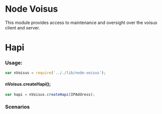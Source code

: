# Node Voisus

This module provides access to maintenance and oversight over the voisus client and server. 

# Hapi

### Usage:
```javascript
var nVoisus = require('.././lib/node-voisus');
```

#### nVoisus.createHapi();
```javascript
var hapi = nVoisus.createHapi(IPAddress);
```

### Scenarios
